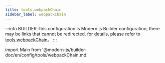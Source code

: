 ```yaml
---
title: tools.webpackChain
sidebar_label: webpackChain
---
```


:::info BUILDER
This configuration is Modern.js Builder configuration, there may be links that cannot be redirected. for details, please refer to [tools.webpackChain](https://modernjs.dev/builder/zh/api/config-tools.html#tools-webpackchain)。
:::

import Main from '@modern-js/builder-doc/en/config/tools/webpackChain.md'

<Main />
